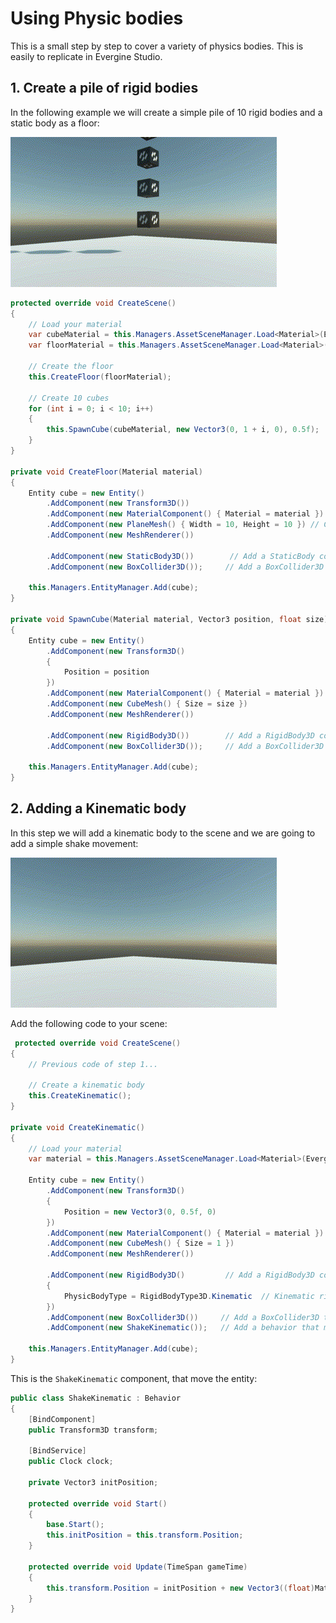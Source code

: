 # Using Physic bodies

This is a small step by step to cover a variety of physics bodies. This is easily to replicate in Evergine Studio.

## 1. Create a pile of rigid bodies

In the following example we will create a simple pile of 10 rigid bodies and a static body as a floor:

![Sample](images/create_rigid_body.gif)

```csharp
protected override void CreateScene()
{
    // Load your material
    var cubeMaterial = this.Managers.AssetSceneManager.Load<Material>(EvergineContent.Materials.CubeMaterial);
    var floorMaterial = this.Managers.AssetSceneManager.Load<Material>(DefaultResourcesIDs.DefaultMaterialID);

    // Create the floor
    this.CreateFloor(floorMaterial);

    // Create 10 cubes
    for (int i = 0; i < 10; i++)
    {
        this.SpawnCube(cubeMaterial, new Vector3(0, 1 + i, 0), 0.5f);
    }
}

private void CreateFloor(Material material)
{
    Entity cube = new Entity()
        .AddComponent(new Transform3D())
        .AddComponent(new MaterialComponent() { Material = material })
        .AddComponent(new PlaneMesh() { Width = 10, Height = 10 }) // Create a 10x10 floor plane
        .AddComponent(new MeshRenderer())

        .AddComponent(new StaticBody3D())        // Add a StaticBody component...
        .AddComponent(new BoxCollider3D());     // Add a BoxCollider3D to the physic body...

    this.Managers.EntityManager.Add(cube);
}

private void SpawnCube(Material material, Vector3 position, float size)
{
    Entity cube = new Entity()
        .AddComponent(new Transform3D()
        {
            Position = position
        })
        .AddComponent(new MaterialComponent() { Material = material })
        .AddComponent(new CubeMesh() { Size = size })
        .AddComponent(new MeshRenderer())

        .AddComponent(new RigidBody3D())        // Add a RigidBody3D component...
        .AddComponent(new BoxCollider3D());     // Add a BoxCollider3D to the physic body...

    this.Managers.EntityManager.Add(cube);
}
```

## 2. Adding a Kinematic body

In this step we will add a kinematic body to the scene and we are going to add a simple shake movement:

![Sample2](images/kinematic_rigid_body.gif)

Add the following code to your scene:

```csharp
 protected override void CreateScene()
{
    // Previous code of step 1...    

    // Create a kinematic body
    this.CreateKinematic();
}

private void CreateKinematic()
{
    // Load your material
    var material = this.Managers.AssetSceneManager.Load<Material>(EvergineContent.Materials.Kinematic);

    Entity cube = new Entity()
        .AddComponent(new Transform3D()
        {
            Position = new Vector3(0, 0.5f, 0)
        })
        .AddComponent(new MaterialComponent() { Material = material })
        .AddComponent(new CubeMesh() { Size = 1 })
        .AddComponent(new MeshRenderer())

        .AddComponent(new RigidBody3D()         // Add a RigidBody3D component...
        {
            PhysicBodyType = RigidBodyType3D.Kinematic  // Kinematic rigid body...
        })
        .AddComponent(new BoxCollider3D())     // Add a BoxCollider3D to the physic body...        
        .AddComponent(new ShakeKinematic());   // Add a behavior that move this entity...

    this.Managers.EntityManager.Add(cube);
}

```

This is the `ShakeKinematic` component, that move the entity:

```csharp
public class ShakeKinematic : Behavior
{
    [BindComponent]
    public Transform3D transform;

    [BindService]
    public Clock clock;

    private Vector3 initPosition;

    protected override void Start()
    {
        base.Start();
        this.initPosition = this.transform.Position;
    }

    protected override void Update(TimeSpan gameTime)
    {
        this.transform.Position = initPosition + new Vector3((float)Math.Cos(5 * clock.TotalTime.TotalSeconds), 0, 0);
    }
}
```